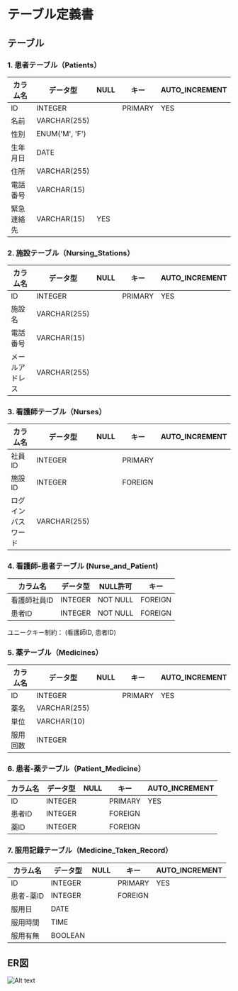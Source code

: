 # テーブル定義書

## テーブル
  
### 1. **患者テーブル（Patients）**

| カラム名 | データ型 | NULL | キー | AUTO_INCREMENT |
| --- | --- | --- | --- | --- |
| ID | INTEGER |  | PRIMARY | YES |
| 名前 | VARCHAR(255) |  |  |  |
| 性別 | ENUM('M', 'F') |  |  |  |
| 生年月日 | DATE |  |  |  |
| 住所 | VARCHAR(255) |  |  |  |
| 電話番号 | VARCHAR(15) |  |  |  |
| 緊急連絡先 | VARCHAR(15) | YES |  |  |

### 2. **施設テーブル（Nursing_Stations）**
  
| カラム名 | データ型 | NULL | キー | AUTO_INCREMENT |
| --- | --- | --- | --- | --- |
| ID | INTEGER |  | PRIMARY | YES |
| 施設名 | VARCHAR(255) |  |  |  |
| 電話番号 | VARCHAR(15) |  |  |  |
| メールアドレス | VARCHAR(255) |  |  |  |

### 3. **看護師テーブル（Nurses）**
  
| カラム名 | データ型 | NULL | キー | AUTO_INCREMENT |
| --- | --- | --- | --- | --- |
| 社員ID | INTEGER |  | PRIMARY |  |
| 施設ID | INTEGER |  | FOREIGN |  |
| ログインパスワード | VARCHAR(255) |  |  |  |

### 4. **看護師-患者テーブル (Nurse_and_Patient)**
  
| カラム名 | データ型 | NULL許可 | キー |
| --- | --- | --- | --- |
| 看護師社員ID | INTEGER | NOT NULL | FOREIGN |
| 患者ID | INTEGER | NOT NULL | FOREIGN |
  
ユニークキー制約： (看護師ID, 患者ID)

### 5. **薬テーブル（Medicines）**
  
| カラム名 | データ型 | NULL | キー | AUTO_INCREMENT |
| --- | --- | --- | --- | --- |
| ID | INTEGER |  | PRIMARY | YES |
| 薬名 | VARCHAR(255) |  |  |  |
| 単位 | VARCHAR(10) |  |  |  |
| 服用回数 | INTEGER |  |  |  |

### 6. **患者-薬テーブル（Patient_Medicine）**
  
| カラム名 | データ型 | NULL | キー | AUTO_INCREMENT |
| --- | --- | --- | --- | --- |
| ID | INTEGER |  | PRIMARY | YES |
| 患者ID | INTEGER |  | FOREIGN |  |
| 薬ID | INTEGER |  | FOREIGN |  |

### 7. **服用記録テーブル（Medicine_Taken_Record）**
  
| カラム名 | データ型 | NULL | キー | AUTO_INCREMENT |
| --- | --- | --- | --- | --- |
| ID | INTEGER |  | PRIMARY | YES |
| 患者-薬ID | INTEGER |  | FOREIGN |  |
| 服用日 | DATE |  |  |  |
| 服用時間 | TIME |  |  |  |
| 服用有無 | BOOLEAN |  |  |  |
  
## ER図

![Alt text](https://i.gyazo.com/b8896fa3557c0abdc58202c8403278d4.png)

